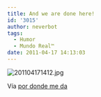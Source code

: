 ```yaml
---
title: And we are done here!
id: '3015'
author: neverbot
tags:
  - Humor
  - Mundo Real™
date: 2011-04-17 14:13:03
---
```


![201104171412.jpg](./201104171412.jpg)

Vía [por donde me da](http://pordondemeda.tumblr.com/post/4685627288)
